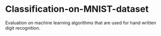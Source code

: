 # Classification-on-MNIST-dataset

Evaluation on machine learning algorithms that are used for hand written digit recognition.
